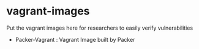 # vagrant-images
Put the vagrant images here for researchers to easily verify vulnerabilities

- Packer-Vagrant : Vagrant Image built by Packer
